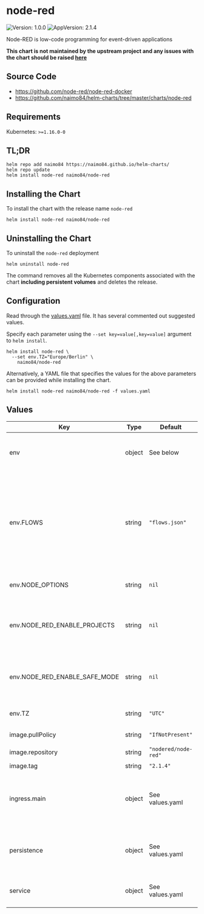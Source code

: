 # node-red

![Version: 1.0.0](https://img.shields.io/badge/Version-1.0.0-informational?style=flat-square) ![AppVersion: 2.1.4](https://img.shields.io/badge/AppVersion-2.1.4-informational?style=flat-square)

Node-RED is low-code programming for event-driven applications

**This chart is not maintained by the upstream project and any issues with the chart should be raised [here](https://github.com/naimo84/helm-charts/issues/new/choose)**

## Source Code

* <https://github.com/node-red/node-red-docker>
* <https://github.com/naimo84/helm-charts/tree/master/charts/node-red>

## Requirements

Kubernetes: `>=1.16.0-0`

## TL;DR

```console
helm repo add naimo84 https://naimo84.github.io/helm-charts/
helm repo update
helm install node-red naimo84/node-red
```

## Installing the Chart

To install the chart with the release name `node-red`

```console
helm install node-red naimo84/node-red
```

## Uninstalling the Chart

To uninstall the `node-red` deployment

```console
helm uninstall node-red
```

The command removes all the Kubernetes components associated with the chart **including persistent volumes** and deletes the release.

## Configuration

Read through the [values.yaml](./values.yaml) file. It has several commented out suggested values.

Specify each parameter using the `--set key=value[,key=value]` argument to `helm install`.

```console
helm install node-red \
  --set env.TZ="Europe/Berlin" \
    naimo84/node-red
```

Alternatively, a YAML file that specifies the values for the above parameters can be provided while installing the chart.

```console
helm install node-red naimo84/node-red -f values.yaml
```

## Values

| Key | Type | Default | Description |
|-----|------|---------|-------------|
| env | object | See below | environment variables. See [image docs](https://nodered.org/docs/getting-started/docker) for more details. |
| env.FLOWS | string | `"flows.json"` | Location of the flows configuration file. If you set `FLOWS: ""` then the flow file can be set via the `flowFile` property in the `settings.js` file. |
| env.NODE_OPTIONS | string | `nil` | Node.js runtime arguments |
| env.NODE_RED_ENABLE_PROJECTS | string | `nil` | Setting to `true` starts Node-RED with the projects feature enabled |
| env.NODE_RED_ENABLE_SAFE_MODE | string | `nil` | Setting to `true` starts Node-RED in safe (not running) mode |
| env.TZ | string | `"UTC"` | Set the container timezone |
| image.pullPolicy | string | `"IfNotPresent"` | image pull policy |
| image.repository | string | `"nodered/node-red"` | image repository |
| image.tag | string | `"2.1.4"` | image tag |
| ingress.main | object | See values.yaml | Enable and configure ingress settings for the chart under this key. |
| persistence | object | See values.yaml | Configure persistence settings for the chart under this key. |
| service | object | See values.yaml | Configures service settings for the chart. |
